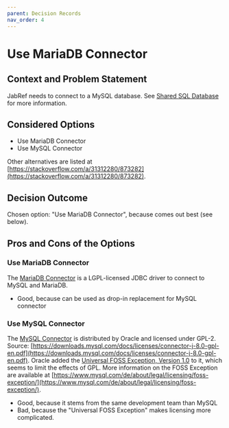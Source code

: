 ```yaml
---
parent: Decision Records
nav_order: 4
---
```

# Use MariaDB Connector

## Context and Problem Statement

JabRef needs to connect to a MySQL database. See [Shared SQL Database](https://docs.jabref.org/collaborative-work/sqldatabase) for more information.

## Considered Options

* Use MariaDB Connector
* Use MySQL Connector

Other alternatives are listed at [https://stackoverflow.com/a/31312280/873282](https://stackoverflow.com/a/31312280/873282).

## Decision Outcome

Chosen option: "Use MariaDB Connector", because comes out best \(see below\).

## Pros and Cons of the Options

### Use MariaDB Connector

The [MariaDB Connector](https://mariadb.com/kb/en/library/about-mariadb-connector-j/) is a LGPL-licensed JDBC driver to connect to MySQL and MariaDB.

* Good, because can be used as drop-in replacement for MySQL connector

### Use MySQL Connector

The [MySQL Connector](https://www.mysql.com/de/products/connector/) is distributed by Oracle and licensed under GPL-2. Source: [https://downloads.mysql.com/docs/licenses/connector-j-8.0-gpl-en.pdf](https://downloads.mysql.com/docs/licenses/connector-j-8.0-gpl-en.pdf). Oracle added the [Universal FOSS Exception, Version 1.0](https://oss.oracle.com/licenses/universal-foss-exception/) to it, which seems to limit the effects of GPL. More information on the FOSS Exception are available at [https://www.mysql.com/de/about/legal/licensing/foss-exception/](https://www.mysql.com/de/about/legal/licensing/foss-exception/).

* Good, because it stems from the same development team than MySQL
* Bad, because the "Universal FOSS Exception" makes licensing more complicated.

<!-- markdownlint-disable-file MD024 -->
